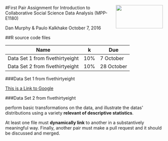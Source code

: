 [<img src="https://www.hertie-school.org/fileadmin/images/Downloads/media_events/HSG_Logo_rgb.jpg" align="right" height="75" width ="150"/>](https://www.hertie-school.org/)

#First Pair Assignment for Introduction to Collaborative Social Science Data Analysis (MPP-E1180)

Dan Murphy & Paulo Kalkhake
October 7, 2016

##R source code files 

| Name                    | k | Due              |
| ----------------------- | --------------------- | ---------------- |
| Data Set 1 from fivethirtyeight     | 10%                   | 7 October        |
| Data Set 2 from fivethirtyeight       | 10%                   | 28 October       |

###Data Set 1 from fivethirtyeight

[This is a Link to Google](http://google.de)

###Data Set 2 from fivethirtyeight

perform basic transformations on the data, and illustrate the datas' distributions using a variety **relevant of descriptive statistics**. 

At least one file must **dynamically link** to another in a substantively meaningful way. Finally, another pair must make a pull request and it should be discussed and merged.
